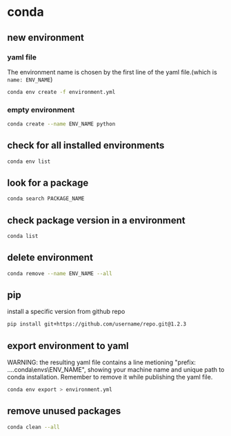 # conda

## new environment

### yaml file

The environment name is chosen by the first line of the yaml file.(which is ```name: ENV_NAME```)

```bash
conda env create -f environment.yml
```

### empty environment

```bash
conda create --name ENV_NAME python
```

## check for all installed environments

```bash
conda env list
```

## look for a package

```bash
conda search PACKAGE_NAME
```

## check package version in a environment

```bash
conda list
```

## delete environment

```bash
conda remove --name ENV_NAME --all
```

## pip

install a specific version from github repo

```bash
pip install git+https://github.com/username/repo.git@1.2.3
```

## export environment to yaml

WARNING: the resulting yaml file contains a line metioning "prefix: ...\.conda\envs\ENV_NAME", showing your machine name and unique path to conda installation. Remember to remove it while publishing the yaml file.

```bash
conda env export > environment.yml
```

## remove unused packages

```bash
conda clean --all
```
